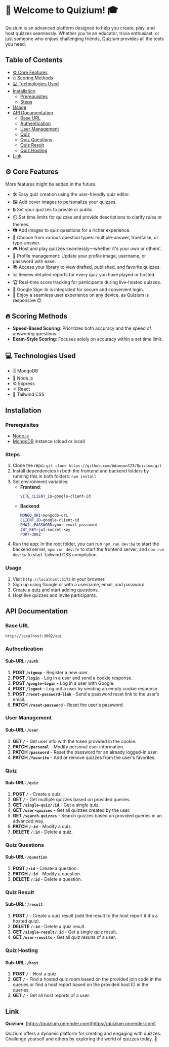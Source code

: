 # 🎉 Welcome to Quizium! 🎓

Quizium is an advanced platform designed to help you create, play, and host quizzes seamlessly. Whether you're an educator, trivia enthusiast, or just someone who enjoys challenging friends, Quizium provides all the tools you need.

## Table of Contents

-   [⚙️ Core Features](#️-core-features)
-   [🔥 Scoring Methods](#-scoring-methods)
-   [💻 Technologies Used](#-technologies-used)
-   [Installation](#installation)
    -   [Prerequisites](#prerequisites)
    -   [Steps](#steps)
-   [Usage](#usage)
-   [API Documentation](#api-documentation)
    -   [Base URL](#base-url)
    -   [Authentication](#authentication)
    -   [User Management](#user-management)
    -   [Quiz](#quiz)
    -   [Quiz Questions](#quiz-questions)
    -   [Quiz Result](#quiz-result)
    -   [Quiz Hosting](#quiz-hosting)
-   [Link](#link)

## ⚙️ Core Features

More features might be added in the future.

-   🛠️ Easy quiz creation using the user-friendly quiz editor.
-   🖼️ Add cover images to personalize your quizzes.
-   🔒 Set your quizzes to private or public.
-   ⏲️ Set time limits for quizzes and provide descriptions to clarify rules or themes.
-   📷 Add images to quiz questions for a richer experience.
-   🤔 Choose from various question types: multiple-answer, true/false, or type-answer.
-   🎮 Host and play quizzes seamlessly—whether it's your own or others'.
-   📝 Profile management: Update your profile image, username, or password with ease.
-   📚 Access your library to view drafted, published, and favorite quizzes.
-   📊 Review detailed reports for every quiz you have played or hosted.
-   🏆 Real-time score tracking for participants during live-hosted quizzes.
-   🔐 Google Sign-In is integrated for secure and convenient login.
-   📱 Enjoy a seamless user experience on any device, as Quizium is responsive 😍

## 🔥 Scoring Methods

-   **Speed-Based Scoring**: Prioritizes both accuracy and the speed of answering questions.
-   **Exam-Style Scoring**: Focuses solely on accuracy within a set time limit.

## 💻 Technologies Used

-   🗄️ MongoDB
-   🌿 Node.js
-   ⚙️ Express
-   ⚛️ React
-   🎨 Tailwind CSS

## Installation

### Prerequisites

-   [Node.js](https://nodejs.org)
-   [MongoDB](https://www.mongodb.com) instance (cloud or local)

### Steps

1. Clone the repo: `git clone https://github.com/Adamson123/Quizium.git`
2. Install dependencies in both the frontend and backend folders by running this in both folders: `npm install`
3. Set environment variables:
    - **Frontend**:
        ```bash
        VITE_CLIENT_ID=google-client-id
        ```
    - **Backend**:
        ```bash
        MONGO_URI=mongodb-uri
        CLIENT_ID=google-client-id
        EMAIL_PASSWORD=your-email-password
        JWT_KEY=jwt-secret-key
        PORT=3002
        ```
4. Run the app: In the root folder, you can run `npm run dev:be` to start the backend server, `npm run dev:fe` to start the frontend server, and `npm run dev:tw` to start Tailwind CSS compilation.

### Usage

1. Visit `http://localhost:5173` in your browser.
2. Sign up using Google or with a username, email, and password.
3. Create a quiz and start adding questions.
4. Host live quizzes and invite participants.

## API Documentation

### Base URL

`http://localhost:3002/api`

### Authentication

#### Sub-URL: `/auth`

1. **POST `/signup`** - Register a new user.
2. **POST `/login`** - Log in a user and send a cookie response.
3. **POST `/google-login`** - Log in a user with Google.
4. **POST `/logout`** - Log out a user by sending an empty cookie response.
5. **POST `/reset-password-link`** - Send a password reset link to the user’s email.
6. **PATCH `/reset-password`** - Reset the user's password.

### User Management

#### Sub-URL: `/user`

1. **GET `/`** - Get user info with the token provided in the cookie.
2. **PATCH `/personal`** - Modify personal user information.
3. **PATCH `/password`** - Reset the password for an already logged-in user.
4. **PATCH `/favorite`** - Add or remove quizzes from the user's favorites.

### Quiz

#### Sub-URL: `/quiz`

1. **POST `/`** - Create a quiz.
2. **GET `/`** - Get multiple quizzes based on provided queries.
3. **GET `/single-quiz/:id`** - Get a single quiz.
4. **GET `/user-quizzes`** - Get all quizzes created by the user.
5. **GET `/search-quizzes`** - Search quizzes based on provided queries in an advanced way.
6. **PATCH `/:id`** - Modify a quiz.
7. **DELETE `/:id`** - Delete a quiz.

### Quiz Questions

#### Sub-URL: `/question`

1. **POST `/:id`** - Create a question.
2. **PATCH `/:id`** - Modify a question.
3. **DELETE `/:id`** - Delete a question.

### Quiz Result

#### Sub-URL: `/result`

1. **POST `/`** - Create a quiz result (add the result to the host report if it's a hosted quiz).
2. **DELETE `/:id`** - Delete a quiz result.
3. **GET `/single-result/:id`** - Get a single quiz result.
4. **GET `/user-results`** - Get all quiz results of a user.

### Quiz Hosting

#### Sub-URL: `/host`

1. **POST `/`** - Host a quiz.
2. **GET `/`** - Find a hosted quiz room based on the provided join code in the queries or find a host report based on the provided host ID in the queries.
3. **GET `/`** - Get all host reports of a user.

## Link

**Quizium**: [https://quizium.onrender.com](https://quizium.onrender.com)

Quizium offers a dynamic platform for creating and engaging with quizzes. Challenge yourself and others by exploring the world of quizzes today. 🚀
